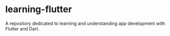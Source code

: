# learning-flutter

A repository dedicated to learning and understanding app development with Flutter and Dart.
